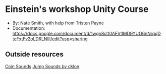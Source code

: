 # Einstein's workshop Unity Course 
+ By: Nate Smith, with help from Tristen Payne
+ Documentation: <https://docs.google.com/document/d/1wgn8cI10AFVtlMD9YUO6nNrqqDteFxtFv2oLDRLNlII/edit?usp=sharing>

## Outside resources
[Coin Sounds](https://opengameart.org/content/10-8bit-coin-sounds)
[Jump Sounds by dklon](https://opengameart.org/content/platformer-jumping-sounds)
